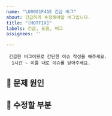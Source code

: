 ```yaml
---
name: "\U0001F41E 긴급 버그"
about: 긴급하게 수정해야할 버그입니다.
title: "[HOTFIX]"
labels: 긴급, 도움, 버그
assignees: ''

---
```


```
 긴급한 버그이므로 간단한 이슈 작성을 해주세요.
  1시간 ~ 이틀 내로 이슈를 닫아주세요.
```

## 🤬 문제 원인 

## 👺 수정할 부분
